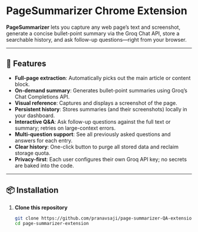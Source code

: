 # PageSummarizer Chrome Extension

**PageSummarizer** lets you capture any web page’s text and screenshot, generate a concise bullet-point summary via the Groq Chat API, store a searchable history, and ask follow-up questions—right from your browser.

---

## 🚀 Features

- **Full-page extraction**: Automatically picks out the main article or content block.
- **On-demand summary**: Generates bullet-point summaries using Groq’s Chat Completions API.
- **Visual reference**: Captures and displays a screenshot of the page.
- **Persistent history**: Stores summaries (and their screenshots) locally in your dashboard.
- **Interactive Q&A**: Ask follow-up questions against the full text or summary; retries on large-context errors.
- **Multi-question support**: See all previously asked questions and answers for each entry.
- **Clear history**: One-click button to purge all stored data and reclaim storage quota.
- **Privacy-first**: Each user configures their own Groq API key; no secrets are baked into the code.

---

## 📦 Installation

1. **Clone this repository**  
   ```bash
   git clone https://github.com/pranavsaji/page-summarizer-QA-extension.git
   cd page-summarizer-extension
